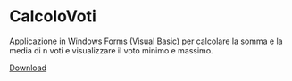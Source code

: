 # CalcoloVoti
Applicazione in Windows Forms (Visual Basic) per calcolare la somma e la media di n voti e visualizzare il voto minimo e massimo.

[Download](https://github.com/LeddaZ/CalcoloVoti/releases)
